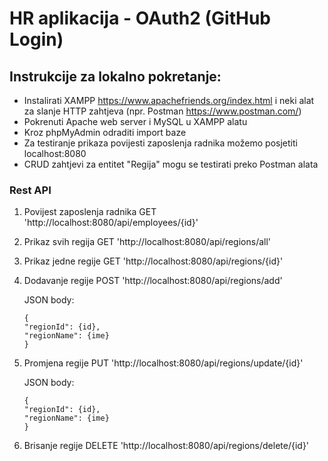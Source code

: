 # HR aplikacija - OAuth2 (GitHub Login)

## Instrukcije za lokalno pokretanje:
- Instalirati XAMPP https://www.apachefriends.org/index.html i neki alat za slanje HTTP zahtjeva (npr. Postman https://www.postman.com/)
- Pokrenuti Apache web server i MySQL u XAMPP alatu
- Kroz phpMyAdmin odraditi import baze
- Za testiranje prikaza povijesti zaposlenja radnika možemo posjetiti localhost:8080
- CRUD zahtjevi za entitet "Regija" mogu se testirati preko Postman alata

### Rest API
1. Povijest zaposlenja radnika
    GET 'http://localhost:8080/api/employees/{id}'
2. Prikaz svih regija
    GET 'http://localhost:8080/api/regions/all'
3. Prikaz jedne regije
    GET 'http://localhost:8080/api/regions/{id}'
4. Dodavanje regije
    POST 'http://localhost:8080/api/regions/add'
    
    JSON body:
    ```
    {
    "regionId": {id},
    "regionName": {ime}
    }
    ```

5. Promjena regije
    PUT 'http://localhost:8080/api/regions/update/{id}'

    JSON body:
    ```
    {
    "regionId": {id},
    "regionName": {ime}
    }
    ```

6. Brisanje regije
    DELETE 'http://localhost:8080/api/regions/delete/{id}'

